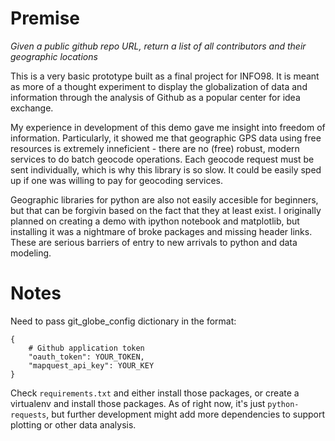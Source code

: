 Premise
===
*Given a public github repo URL, return a list of all contributors and their geographic locations*

This is a very basic prototype built as a final project for INFO98. It is meant as more of a thought experiment to display the globalization of data and information through the analysis of Github as a popular center for idea exchange.

My experience in development of this demo gave me insight into freedom of information. Particularly, it showed me that geographic GPS data using free resources is extremely inneficient - there are no (free) robust, modern services to do batch geocode operations. Each geocode request must be sent individually, which is why this library is so slow. It could be easily sped up if one was willing to pay for geocoding services.

Geographic libraries for python are also not easily accesible for beginners, but that can be forgivin based on the fact that they at least exist. I originally planned on creating a demo with ipython notebook and matplotlib, but installing it was a nightmare of broke packages and missing header links. These are serious barriers of entry to new arrivals to python and data modeling.

Notes
===

Need to pass git_globe_config dictionary in the format:

	{
		# Github application token
		"oauth_token": YOUR_TOKEN,
		"mapquest_api_key": YOUR_KEY
	}
	
Check `requirements.txt` and either install those packages, or create a virtualenv and install those packages. As of right now, it's just `python-requests`, but further development might add more dependencies to support plotting or other data analysis.
